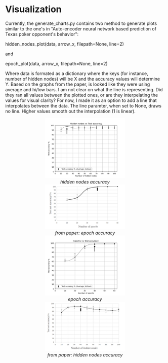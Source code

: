 # Visualization

Currently, the generate_charts.py contains two method to generate plots similar to the one's in "Auto-encoder neural network based prediction of Texas poker opponent's behavior":

hidden_nodes_plot(data, arrow_x, filepath=None, line=2)

and

epoch_plot(data, arrow_x, filepath=None, line=2)

Where data is formated as a dictionary where the keys (for instance, number of hidden nodes) will be X and the accuracy values will determine Y. 
Based on the graphs from the paper, is looked like they were using average and hi/low bars. 
I am not clear on what the line is representing. Did they ran all values between the plotted ones, or are they interpelating the values for visual clarity?
For now, I made it as an option to add a line that interpolates between the data. The line paramter, when set to None, draws no line. Higher values smooth out the interpolation (1 is linear).

<p align="center">
  <img src="./charts/hidden_nodes_accuracy.png" width="50%"> 
  <br>
  <i>hidden nodes accuracy</i>
  <br>

  <img src="./charts/ref_from_paper_epoch_accuracy.png" width="50%"> 
  <br>
  <i>from paper: epoch accuracy</i>
  <br>

  <img src="./charts/epoch_accuracy.png" width="50%"> 
  <br>
  <i>epoch accuracy</i>
  <br>
 
  <img src="./charts/ref_from_paper_hidden_nodes_accuracy.png" width="50%"> 
  <br>
  <i>from paper: hidden nodes accuracy</i>
  <br>
</p>
